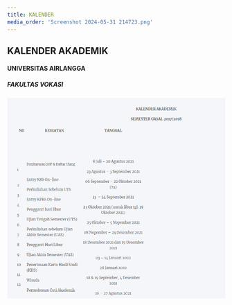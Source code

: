 ```yaml
---
title: KALENDER
media_order: 'Screenshot 2024-05-31 214723.png'
---
```


## KALENDER AKADEMIK

#### UNIVERSITAS AIRLANGGA
##### FAKULTAS VOKASI

![Screenshot%202024-05-31%20214723](Screenshot%202024-05-31%20214723.png "Screenshot%202024-05-31%20214723")
